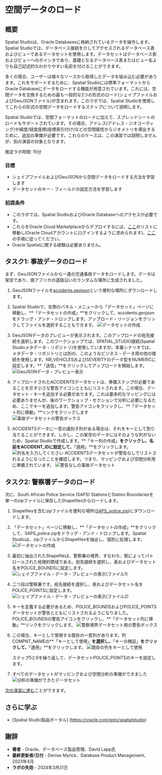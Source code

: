 # 空間データのロード

## 概要

Spatial Studioは、Oracle Databasesに格納されているデータを操作します。Spatial Studioでは、データベース接続を介してアクセスされるデータベース表およびビューであるデータセットを使用します。データセットはデータベース表およびビューへのポインタであり、基礎となるデータベース表またはビュー名よりも自己記述的なわかりやすい名前を付けることができます。

多くの場合、ユーザーは様々なソースから取得したデータを組み込む必要があります。これをサポートするために、Spatial Studioには標準フォーマットからOracle Databaseにデータをロードする機能が用意されています。これには、空間データを交換するための最も一般的な2つの形式のロード(シェイプファイルおよびGeoJSONファイル)が含まれます。このラボでは、Spatial Studioを使用してこれらの形式の空間データをロードするステップについて説明します。

Spatial Studioでは、空間フォーマットのロードに加えて、スプレッドシートのロードもサポートされています。その場合、アドレス(アドレス・ジオコーディング)や緯度/経度座標(座標索引付け)などの空間属性からジオメトリを導出するために、追加の準備が必要です。これらのケースは、この演習では説明しませんが、別の演習の対象となります。

推定ラボ時間: 15分

### 目標

*   シェイプファイルおよびGeoJSONから空間データをロードする方法を学習します
*   データセットのキー・フィールドの設定方法を学習します

### 前提条件

*   このラボでは、Spatial StudioおよびOracle Databaseへのアクセスが必要です。
*   これらをOracle Cloud Marketplaceからデプロイするには、[ここ](https://cloud.oracle.com/marketplace/application/71472162/overview)のリストに移動し(Oracle Cloudアカウントにログインするように求められます)、[ここ](https://blogs.oracle.com/database/post/oracle-spatial-studio-221-now-on-cloud-marketplace)の手順に従ってください。
*   Oracle Spatialに関する経験は必要ありません。

## タスク1: 事故データのロード

まず、GeoJSONファイルから一連の交通事故データをロードします。データは架空であり、南アフリカの道路沿いのランダムな場所に生成されました。

1.  GeoJSONファイルを[accidents.geojson](https://objectstorage.us-ashburn-1.oraclecloud.com/p/VEKec7t0mGwBkJX92Jn0nMptuXIlEpJ5XJA-A6C9PymRgY2LhKbjWqHeB5rVBbaV/n/c4u04/b/livelabsfiles/o/data-management-library-files/accidents.geojson)という便利な場所にダウンロードします。
    
2.  Spatial Studioで、左側のパネル・メニューから「データセット」ページに移動し、**「データセットの作成」**をクリックして、accidents.geojsonをドラッグ・アンド・ドロップします。アップロード・リージョンをクリックしてファイルを選択することもできます。 ![データセットの作成](images/load-data-1.png)
    
3.  GeoJSONデータのプレビューが表示されます。このアップロードの宛先接続を選択します。このワークショップでは、SPATIAL\_STUDIO接続(Spatial Studioメタデータ・リポジトリ)を使用していますが、本番シナリオでは、メタデータ・リポジトリとは別の、このようなビジネス・データ用の他の接続を使用します。NR\_VEHICLESおよびSEVERITYのデータ型をNUMERICに設定します。**「送信」**をクリックしてアップロードを開始します。 ![GeoJSONデータ・プレビュー表示](images/load-data-2.png)
    
4.  アップロードされたACCIDENTSデータセットは、準備ステップが必要であることを示す小さな警告アイコンとともにリストされます。この場合、データセット・キーを追加する必要があります。これは基本的なマッピングには必要ありませんが、後のワークショップ・セクションで分析に必要になるため、ここでキーを追加します。警告アイコンをクリックし、**「データセット列に移動」**リンクをクリックします ![事故データセットの警告ボックス](images/load-data-3.png)
    
5.  ACCIDENTSデータに一意の識別子列がある場合は、それをキーとして割り当てることができます。しかし、この架空のデータにはそのような列がないため、Spatial Studioで作成します。**「キー列の作成」**をクリックし、名前をACCIDENT\_IDに設定して、**「適用」**をクリックします。![列名を入力してください](images/load-data-4.png) ACCIDENTSデータセットが警告なしでリストされるようになったことを確認します。つまり、マッピングおよび空間分析用に準備されています。 ![警告なしの事故データセット](images/load-data-5.png)
    

## タスク2: 警察署データのロード

次に、South African Police Service (SAPS) StationsとStation Boundariesを単一のzipファイルに保存したShapefilesからロードします。

1.  Shapefilesを含むzipファイルを便利な場所([SAPS\_police.zip](https://objectstorage.us-ashburn-1.oraclecloud.com/p/VEKec7t0mGwBkJX92Jn0nMptuXIlEpJ5XJA-A6C9PymRgY2LhKbjWqHeB5rVBbaV/n/c4u04/b/livelabsfiles/o/data-management-library-files/SAPS_police.zip))にダウンロードします。
    
2.  「データセット」ページに移動し、**「データセットの作成」**をクリックして、SAPS\_police.zipをドラッグ・アンド・ドロップします。Spatial Studioは、zipファイルからShapefilesを抽出し、個別に処理します。 ![データセットの作成](images/load-data-6.png)
    
3.  最初に抽出されたShapefileは、警察署の境界、すなわち、駅によってパトロールされた地理的領域である。宛先接続を選択し、表およびデータセット名をPOLICE\_BOUNDSに設定します。 ![シェイプファイル・データ・プレビューの表示(ファイル1)](images/load-data-7.png)
    
4.  二つ目は警察署です。宛先接続を選択し、表およびデータセット名をPOLICE\_POINTSに設定します。 ![ シェイプファイル・データ・プレビューの表示(ファイル2)](images/load-data-8.png)
    
5.  キーを定義する必要があるため、POLICE\_BOUNDSおよびPOLICE\_POINTSデータセットが警告とともにリストされるようになりました。POLICE\_BOUNDSの警告アイコンをクリックし、**「データセット列に移動」**リンクをクリックします。 ![ 警察境界データセット用の警告ボックス](images/load-data-9.png)
    
6.  この場合、キーとして使用する既存の一意列があります。列COMPNT\_NAMEの**「キーとして使用」**を選択し、**「キーの検証」**をクリックして、**「適用」**をクリックします。 ![既存の列をキーとして使用](images/load-data-10.png)
    
    ステップ5と6を繰り返して、データセットPOLICE\_POINTSのキーを設定します。
    
7.  すべてのデータセットがマッピングおよび空間分析の準備ができました ![分析の準備ができたデータセット](images/load-data-11.png)
    

[次の演習に進む](#next)ことができます。

## さらに学ぶ

*   \[Spatial Studio製品ポータル\] (https://oracle.com/goto/spatialstudio)

## 謝辞

*   **著者** - Oracle、データベース製品管理、David Lapp氏
*   **最終更新者/日付** - Denise Myrick、Database Product Management、2023年4月
*   **ラボの失効** - 2024年3月31日